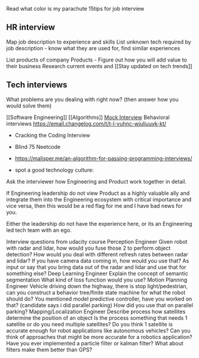 
Read what color is my parachute 15tips for job interview

## HR interview

Map job description to experience and skills
List unknown tech required by job description - know what they are used for, find similar experiences

List products of company
Products - Figure out how you will add value to their business
Research current events and [[Stay updated on tech trends]]

## Tech interviews
What problems are you dealing with right now? (then answer how you would solve them)

[[Software Engineering]] 
[[Algorithms]]
[Mock Interview](https://www.youtube.com/watch?v=1qw5ITr3k9E)
Behavioral interviews
https://email.changelog.com/t/t-l-vuhnc-wjuliuuyk-kt/

* Cracking the Coding Interview
* Blind 75 Neetcode
* https://malisper.me/an-algorithm-for-passing-programming-interviews/

* spot a good technology culture:

Ask the interviewer how Engineering and Product work together in detail.

If Engineering leadership do not view Product as a highly valuable ally and integrate them into the Engineering ecosystem with critical importance and vice versa, then this would be a red flag for me and I have bad news for you.

Either the leadership do not have the experience here, or its an Engineering led tech team with an ego.

Interview questions from udacity course
Perception Engineer
Given robot with radar and lidar, how would you fuse those 2 to perform object detection?
How would you deal with different refresh rates between radar and lidar?
If you have camera data coming in, how would you use that? As input or say that you bring data out of the radar and lidar and use that for something else?
Deep Learning Engineer
Explain the concept of semantic segmentation
What kind of loss function would you use?
Motion Planning Engineer
Vehicle driving down the highway, there is stop light/pedestrian, can you construct a behavior tree/finite state machine for what the robot should do?
You mentioned model predictive controller, have you worked on that? (candidate says i did parallel parking) How did you use that on parallel parking?
Mapping/Localization Engineer
Describe process how satellites determine the position of an object
Is the process something that needs 1 satellite or do you need multiple satellites?
Do you think 1 satellite is accurate enough for robot applications like autonomous vehicles?
Can you think of approaches that might be more accurate for a robotics application?
Have you ever implemented a particle filter or kalman filter?
What about filters make them better than GPS?



